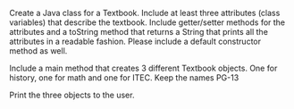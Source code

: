 Create a Java class for a Textbook.  Include at least three attributes (class variables) that describe the textbook.  Include getter/setter methods for the attributes and a toString method that returns a String that prints all the attributes in a readable fashion.  Please include a default constructor method as well.

Include a main method that creates 3 different Textbook objects.  One for history, one for math and one for ITEC.  Keep the names PG-13

Print the three objects to the user.
